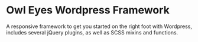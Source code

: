 # Owl Eyes Wordpress Framework

A responsive framework to get you started on the right foot with Wordpress, includes several jQuery plugins, as well as SCSS mixins and functions.
